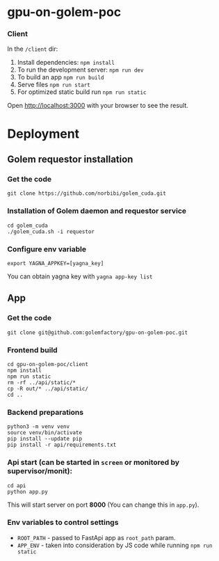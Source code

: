 # gpu-on-golem-poc

### Client

In the `/client` dir:

1. Install dependencies: `npm install`
2. To run the development server: `npm run dev`
3. To build an app `npm run build`
4. Serve files `npm run start`
5. For optimized static build run `npm run static`

Open [http://localhost:3000](http://localhost:3000) with your browser to see the result.


# Deployment

## Golem requestor installation

### Get the code
`git clone https://github.com/norbibi/golem_cuda.git`

### Installation of Golem daemon and requestor service
```shell
cd golem_cuda
./golem_cuda.sh -i requestor
```

### Configure env variable
`export YAGNA_APPKEY=[yagna_key]`

You can obtain yagna key with `yagna app-key list`

## App

### Get the code
`git clone git@github.com:golemfactory/gpu-on-golem-poc.git`

### Frontend build
```shell
cd gpu-on-golem-poc/client
npm install
npm run static
rm -rf ../api/static/*
cp -R out/* ../api/static/
cd ..
```

### Backend preparations
```shell
python3 -m venv venv
source venv/bin/activate
pip install --update pip
pip install -r api/requirements.txt
```

### Api start (can be started in `screen` or monitored by supervisor/monit):
```shell
cd api
python app.py
```

This will start server on port **8000** (You can change this in `app.py`). 

### Env variables to control settings 
- `ROOT_PATH` - passed to FastApi app as `root_path` param.
- `APP_ENV` - taken into consideration by JS code while running `npm run static` 
